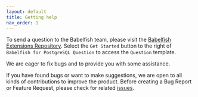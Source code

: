 ```yaml
---
layout: default
title: Getting help
nav_order: 1
---
```


To send a question to the Babelfish team, please visit the [Babelfish Extensions Repository](https://github.com/babelfish-for-postgresql/babelfish_extensions/issues/new/choose). Select the `Get Started` button to the right of `Babelfish for PostgreSQL Question` to access the `Question` template. 

We are eager to fix bugs and to provide you with some assistance.

If you have found bugs or want to make suggestions, we are open to all kinds of contributions to improve the product. Before creating a Bug Report or Feature Request, please check for related [issues](https://github.com/babelfish-for-postgresql/babelfish_extensions/issues).